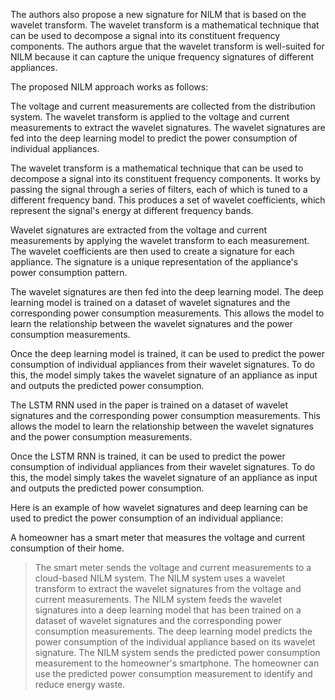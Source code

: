 The authors also propose a new signature for NILM that is based on the wavelet transform. The wavelet transform is a mathematical technique that can be used to decompose a signal into its constituent frequency components. The authors argue that the wavelet transform is well-suited for NILM because it can capture the unique frequency signatures of different appliances.

The proposed NILM approach works as follows:

The voltage and current measurements are collected from the distribution system.
The wavelet transform is applied to the voltage and current measurements to extract the wavelet signatures.
The wavelet signatures are fed into the deep learning model to predict the power consumption of individual appliances.

The wavelet transform is a mathematical technique that can be used to decompose a signal into its constituent frequency components. It works by passing the signal through a series of filters, each of which is tuned to a different frequency band. This produces a set of wavelet coefficients, which represent the signal's energy at different frequency bands.

Wavelet signatures are extracted from the voltage and current measurements by applying the wavelet transform to each measurement. The wavelet coefficients are then used to create a signature for each appliance. The signature is a unique representation of the appliance's power consumption pattern.

The wavelet signatures are then fed into the deep learning model. The deep learning model is trained on a dataset of wavelet signatures and the corresponding power consumption measurements. This allows the model to learn the relationship between the wavelet signatures and the power consumption measurements.

Once the deep learning model is trained, it can be used to predict the power consumption of individual appliances from their wavelet signatures. To do this, the model simply takes the wavelet signature of an appliance as input and outputs the predicted power consumption.

The LSTM RNN used in the paper is trained on a dataset of wavelet signatures and the corresponding power consumption measurements. This allows the model to learn the relationship between the wavelet signatures and the power consumption measurements.

Once the LSTM RNN is trained, it can be used to predict the power consumption of individual appliances from their wavelet signatures. To do this, the model simply takes the wavelet signature of an appliance as input and outputs the predicted power consumption.

Here is an example of how wavelet signatures and deep learning can be used to predict the power consumption of an individual appliance:

A homeowner has a smart meter that measures the voltage and current consumption of their home.
>The smart meter sends the voltage and current measurements to a cloud-based NILM system.
>The NILM system uses a wavelet transform to extract the wavelet signatures from the voltage and current measurements.
>The NILM system feeds the wavelet signatures into a deep learning model that has been trained on a dataset of wavelet signatures and the corresponding power consumption measurements.
>The deep learning model predicts the power consumption of the individual appliance based on its wavelet signature.
>The NILM system sends the predicted power consumption measurement to the homeowner's smartphone.
>The homeowner can use the predicted power consumption measurement to identify and reduce energy waste.

